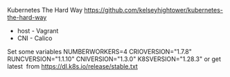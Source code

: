 Kubernetes The Hard Way https://github.com/kelseyhightower/kubernetes-the-hard-way 
  -  host - Vagrant
  -  CNI - Calico

Set some variables 
NUMBERWORKERS=4
CRIOVERSION="1.7.8"
RUNCVERSION="1.1.10"
CNIVERSION="1.3.0"
K8SVERSION="1.28.3" or get latest  from https://dl.k8s.io/release/stable.txt
